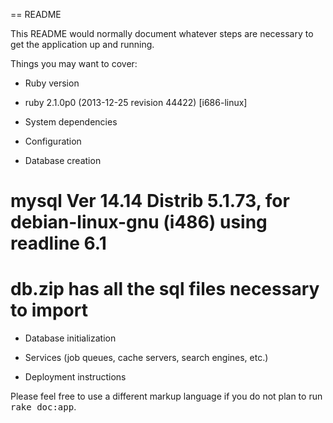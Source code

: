 == README

This README would normally document whatever steps are necessary to get the
application up and running.

Things you may want to cover:

* Ruby version
* ruby 2.1.0p0 (2013-12-25 revision 44422) [i686-linux]

* System dependencies

* Configuration

* Database creation
# mysql  Ver 14.14 Distrib 5.1.73, for debian-linux-gnu (i486) using readline 6.1
# db.zip has all the sql files necessary to import

* Database initialization

* Services (job queues, cache servers, search engines, etc.)

* Deployment instructions



Please feel free to use a different markup language if you do not plan to run
<tt>rake doc:app</tt>.
